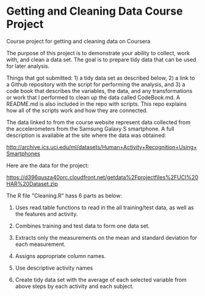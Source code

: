 Getting and Cleaning Data Course Project
==========================

Course project for getting and cleaning data on Coursera

The purpose of this project is to demonstrate your ability to collect, work with, and clean a data set. 
The goal is to prepare tidy data that can be used for later analysis. 

Things that got submitted: 1) a tidy data set as described below, 2) a link to a Github repository with the script for performing the analysis, and 3) a code book that describes the variables, the data, and any transformations or work that I performed to clean up the data called CodeBook.md. A README.md is also included in the repo with scripts. This repo explains how all of the scripts work and how they are connected.  

The data linked to from the course website represent data collected from the accelerometers from the Samsung Galaxy S smartphone. 
A full description is available at the site where the data was obtained: 

http://archive.ics.uci.edu/ml/datasets/Human+Activity+Recognition+Using+Smartphones 

Here are the data for the project: 

https://d396qusza40orc.cloudfront.net/getdata%2Fprojectfiles%2FUCI%20HAR%20Dataset.zip 

The R file "Cleaning.R" hass 6 parts as below:

1. Uses read.table functions to read in the all training/test data, as well as the features and activity.

2. Combines training and test data to form one data set.

3. Extracts only the measurements on the mean and standard deviation for each measurement.

4. Assigns appropriate column names. 

5. Use descriptive activity names

6. Create tidy data set with the average of each selected variable from above steps by each activity and each subject.
